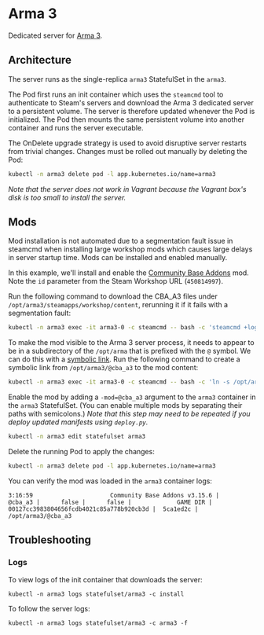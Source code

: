 # Arma 3

Dedicated server for [Arma 3](https://arma3.com/). 

## Architecture

The server runs as the single-replica `arma3` StatefulSet in the `arma3`. 

The Pod first runs an init container which uses the `steamcmd` tool to authenticate to Steam's servers and download the Arma 3 dedicated server to a persistent volume. The server is therefore updated whenever the Pod is initialized. The Pod then mounts the same persistent volume into another container and runs the server executable.

The OnDelete upgrade strategy is used to avoid disruptive server restarts from trivial changes. Changes must be rolled out manually by deleting the Pod:

```sh
kubectl -n arma3 delete pod -l app.kubernetes.io/name=arma3
```

_Note that the server does not work in Vagrant because the Vagrant box's disk is too small to install the server._

## Mods

Mod installation is not automated due to a segmentation fault issue in steamcmd when installing large workshop mods which causes large delays in server startup time. Mods can be installed and enabled manually.

In this example, we'll install and enable the [Community Base Addons](https://steamcommunity.com/sharedfiles/filedetails/?id=450814997) mod. Note the `id` parameter from the Steam Workshop URL (`450814997`).

Run the following command to download the CBA_A3 files under `/opt/arma3/steamapps/workshop/content`, rerunning it if it fails with a segmentation fault:

```sh
kubectl -n arma3 exec -it arma3-0 -c steamcmd -- bash -c 'steamcmd +login $STEAM_USERNAME $STEAM_PASSWORD +force_install_dir /opt/arma3 +workshop_download_item $ARMA3_APPID 450814997 +quit'
```

To make the mod visible to the Arma 3 server process, it needs to appear to be in a subdirectory of the `/opt/arma` that is prefixed with the `@` symbol. We can do this with a [symbolic link](https://man7.org/linux/man-pages/man2/symlink.2.html). Run the following command to create a symbolic link from `/opt/arma3/@cba_a3` to the mod content:

```sh
kubectl -n arma3 exec -it arma3-0 -c steamcmd -- bash -c 'ln -s /opt/arma3/steamapps/workshop/content/$ARMA3_APPID/450814997 /opt/arma3/@cba_a3'
```

Enable the mod by adding a `-mod=@cba_a3` argument to the `arma3` container in the `arma3` StatefulSet. (You can enable multiple mods by separating their paths with semicolons.) _Note that this step may need to be repeated if you deploy updated manifests using `deploy.py`._

```sh
kubectl -n arma3 edit statefulset arma3
```

Delete the running Pod to apply the changes:

```sh
kubectl -n arma3 delete pod -l app.kubernetes.io/name=arma3
```

You can verify the mod was loaded in the `arma3` container logs:

```
3:16:59                      Community Base Addons v3.15.6 |              @cba_a3 |      false |      false |             GAME DIR | 00127cc3983804656fcdb4021c85a778b920cb3d |  5ca1ed2c | /opt/arma3/@cba_a3
```

## Troubleshooting

### Logs

To view logs of the init container that downloads the server:

```
kubectl -n arma3 logs statefulset/arma3 -c install
```

To follow the server logs:

```
kubectl -n arma3 logs statefulset/arma3 -c arma3 -f
```
